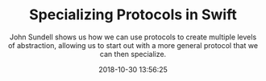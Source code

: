 ---
title: "Specializing Protocols in Swift"
subtitle: "John Sundell shows us how we can use protocols to create multiple levels of abstraction, allowing us to start out with a more general protocol that we can then specialize."
tags: ["protocol"]
link: "https://www.swiftbysundell.com/posts/specializing-protocols-in-swift"
date: "2018-10-30 13:56:25"
---
